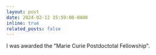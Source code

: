 ```yaml
---
layout: post
date: 2024-02-12 15:59:00-0400
inline: true
related_posts: false
---
```

<span style="color: var(--global-theme-color);">
  I was awarded the "Marie Curie Postdoctotal Fellowship".
</span>
